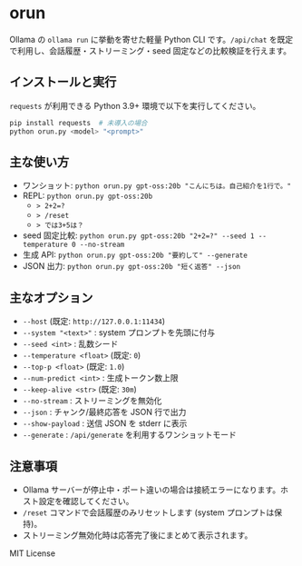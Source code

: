 # orun

Ollama の `ollama run` に挙動を寄せた軽量 Python CLI です。`/api/chat` を既定で利用し、会話履歴・ストリーミング・seed 固定などの比較検証を行えます。

## インストールと実行

`requests` が利用できる Python 3.9+ 環境で以下を実行してください。

```bash
pip install requests  # 未導入の場合
python orun.py <model> "<prompt>"
```

## 主な使い方

- ワンショット: `python orun.py gpt-oss:20b "こんにちは。自己紹介を1行で。"`
- REPL: `python orun.py gpt-oss:20b`
  - `> 2+2=?`
  - `> /reset`
  - `> では3+5は？`
- seed 固定比較: `python orun.py gpt-oss:20b "2+2=?" --seed 1 --temperature 0 --no-stream`
- 生成 API: `python orun.py gpt-oss:20b "要約して" --generate`
- JSON 出力: `python orun.py gpt-oss:20b "短く返答" --json`

## 主なオプション

- `--host` (既定: `http://127.0.0.1:11434`)
- `--system "<text>"` : system プロンプトを先頭に付与
- `--seed <int>` : 乱数シード
- `--temperature <float>` (既定: `0`)
- `--top-p <float>` (既定: `1.0`)
- `--num-predict <int>` : 生成トークン数上限
- `--keep-alive <str>` (既定: `30m`)
- `--no-stream` : ストリーミングを無効化
- `--json` : チャンク/最終応答を JSON 行で出力
- `--show-payload` : 送信 JSON を stderr に表示
- `--generate` : `/api/generate` を利用するワンショットモード

## 注意事項

- Ollama サーバーが停止中・ポート違いの場合は接続エラーになります。ホスト設定を確認してください。
- `/reset` コマンドで会話履歴のみリセットします (system プロンプトは保持)。
- ストリーミング無効化時は応答完了後にまとめて表示されます。

MIT License
